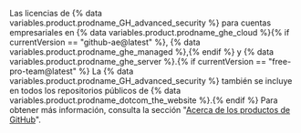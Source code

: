 Las licencias de {% data variables.product.prodname_GH_advanced_security %} para cuentas empresariales en {% data variables.product.prodname_ghe_cloud %}{% if currentVersion == "github-ae@latest" %}, {% data variables.product.prodname_ghe_managed %},{% endif %} y {% data variables.product.prodname_ghe_server %}.{% if currentVersion == "free-pro-team@latest" %} La {% data variables.product.prodname_GH_advanced_security %} también se incluye en todos los repositorios públicos de {% data variables.product.prodname_dotcom_the_website %}.{% endif %} Para obtener más información, consulta la sección "[Acerca de los productos de GitHub](/github/getting-started-with-github/githubs-products)".